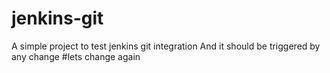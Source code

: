 # jenkins-git
A simple project to test jenkins git integration
And it should be triggered by any change
#lets change again
